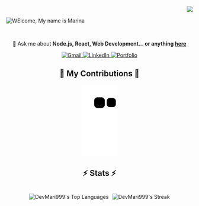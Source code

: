 <img align="right" src="https://visitor-badge.laobi.icu/badge?page_id=DevMari999.DevMari999" />

<br/>

![WElcome, My name is Marina](https://github.com/DevMari999/DevMari999/assets/135366781/fb6a3929-665f-448b-b083-48c5993f1186)

<br/>

<div align="center">

💬 Ask me about **Node.js, React, Web Development... or anything [here](https://github.com/DevMari999/DevMari999/issues)**

 </div>

<div align="center">
  <a href="mailto:qwe39117@gmail.com">
    <img src="https://github.com/DevMari999/DevMari999/assets/135366781/bc478679-a0fd-403c-a3bb-e9d38e1f7954" alt="Gmail" height="30"/>
  </a>
  <a href="https://www.linkedin.com/in/mari-dvlpr/" target="_blank">
    <img src="https://github.com/DevMari999/DevMari999/assets/135366781/0f9c3396-31f4-4540-829e-c1ff10afacba" alt="LinkedIn" height="30"/>
  </a>
  <a href="https://portfolio-marina-kappa.vercel.app/">
    <img src="https://github.com/DevMari999/DevMari999/assets/135366781/fcba5420-2a33-452f-a1de-528175c5b7f4" alt="Portfolio" height="30"/>
  </a>
</div>

<div align="center">
  <h2>🐍 My Contributions 🐍</h2>

 ![Snake animation](https://github.com/DevMari999/DevMari999/blob/output/github-contribution-grid-snake.svg)
  
</div>

<h2 align="center">⚡ Stats ⚡</h2>
<br>

<div align="center" style="display: flex; justify-content: center; align-items: center; flex-wrap: wrap;">
  <img src="https://github-readme-stats.vercel.app/api/top-langs/?username=DevMari999&theme=merko&show_icons=true&hide_border=true&layout=compact" alt="DevMari999's Top Languages" style="height: 185px; width: auto; margin-right: 10px;" />
  <img src="https://github-readme-streak-stats.herokuapp.com/?user=DevMari999&theme=merko&hide_border=true" alt="DevMari999's Streak" style="height: 185px; width: auto;" />
</div>

<br/>

